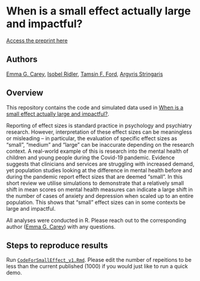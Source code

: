 # When is a small effect actually large and impactful?

[Access the preprint here](https://psyarxiv.com/v3fjk)

## Authors

[Emma G. Carey](https://orcid.org/0000-0002-2294-7989), [Isobel Ridler](https://orcid.org/0000-0003-2196-4733), [Tamsin F. Ford](https://orcid.org/0000-0001-5295-4904), [Argyris Stringaris](https://orcid.org/0000-0002-6264-8377)

## Overview

This repository contains the code and simulated data used in [When is a small effect actually large and impactful?](https://psyarxiv.com/v3fjk). 

Reporting of effect sizes is standard practice in psychology and psychiatry research. However, interpretation of these effect sizes can be meaningless or misleading – in particular, the evaluation of specific effect sizes as “small”, “medium” and “large” can be inaccurate depending on the research context. A real-world example of this is research into the mental health of children and young people during the Covid-19 pandemic. Evidence suggests that clinicians and services are struggling with increased demand, yet population studies looking at the difference in mental health before and during the pandemic report effect sizes that are deemed “small”. In this short review we utilise simulations to demonstrate that a relatively small shift in mean scores on mental health measures can indicate a large shift in the number of cases of anxiety and depression when scaled up to an entire population. This shows that “small” effect sizes can in some contexts be large and impactful.

All analyses were conducted in R. Please reach out to the corresponding author ([Emma G. Carey](ec475@medschl.cam.ac.uk)) with any questions. 

## Steps to reproduce results

Run [`CodeForSmallEffect_v1.Rmd`](../master/CodeForSmallEffect_v1). Please edit the number of repeitions to be less than the current published (1000) if you would just like to run a quick demo.
